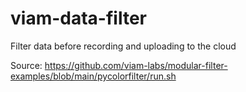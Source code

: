 # viam-data-filter
Filter data before recording and uploading to the cloud


Source: https://github.com/viam-labs/modular-filter-examples/blob/main/pycolorfilter/run.sh
